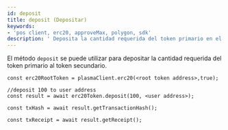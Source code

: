 ```yaml
---
id: deposit
title: deposit (Depositar)
keywords:
- 'pos client, erc20, approveMax, polygon, sdk'
description: ' Deposita la cantidad requerida del token primario en el token secundario.'
---
```


El método `deposit` se puede utilizar para depositar la cantidad requerida del token primario al token secundario.

```
const erc20RootToken = plasmaClient.erc20(<root token address>,true);

//deposit 100 to user address
const result = await erc20Token.deposit(100, <user address>);

const txHash = await result.getTransactionHash();

const txReceipt = await result.getReceipt();

```

